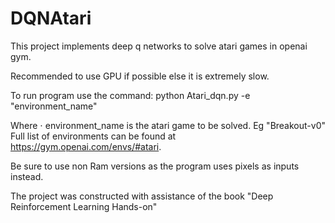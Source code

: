 # DQNAtari

This project implements deep q networks to solve atari games in openai gym.

Recommended to use GPU if possible else it is extremely slow.

To run program use the command: python Atari_dqn.py -e "environment_name"

Where 
  ⋅ environment_name is the atari game to be solved. Eg "Breakout-v0" Full list of environments can be found at https://gym.openai.com/envs/#atari. 
  
  Be sure to use non Ram versions as the program uses pixels as inputs instead.
  
  
The project was constructed with assistance of the book "Deep Reinforcement Learning Hands-on"

